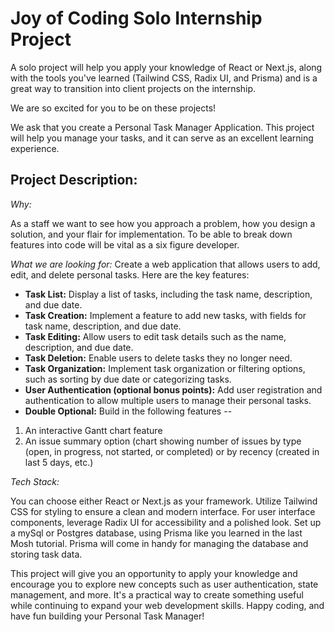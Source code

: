 # Joy of Coding Solo Internship Project

A solo project will help you apply your knowledge of React or Next.js, along with the tools you've learned (Tailwind CSS, Radix UI, and Prisma) and is a great way to transition into client projects on the internship.

We are so excited for you to be on these projects!

We ask that you create a Personal Task Manager Application. This project will help you manage your tasks, and it can serve as an excellent learning experience.

<h2>Project Description:</h2>

_Why:_ 

As a staff we want to see how you approach a problem, how you design a solution, and your flair for implementation. To be able to break down features into code will be vital as a six figure developer.
 
 
_What we are looking for:_
Create a web application that allows users to add, edit, and delete personal tasks. Here are the key features:

- **Task List:** Display a list of tasks, including the task name, description, and due date.
- **Task Creation:** Implement a feature to add new tasks, with fields for task name, description, and due date.
- **Task Editing:** Allow users to edit task details such as the name, description, and due date.
- **Task Deletion:** Enable users to delete tasks they no longer need.
- **Task Organization:** Implement task organization or filtering options, such as sorting by due date or categorizing tasks.
- **User Authentication (optional bonus points):** Add user registration and authentication to allow multiple users to manage their personal tasks.
- **Double Optional:** Build in the following features -- 
1. An interactive Gantt chart feature
2. An issue summary option (chart showing number of issues by type (open, in progress, not started, or completed) or by recency (created in last 5 days, etc.)


_Tech Stack:_

You can choose either React or Next.js as your framework. Utilize Tailwind CSS for styling to ensure a clean and modern interface. For user interface components, leverage Radix UI for accessibility and a polished look. Set up a mySql or Postgres database, using Prisma like you learned in the last Mosh tutorial. Prisma will come in handy for managing the database and storing task data.

This project will give you an opportunity to apply your knowledge and encourage you to explore new concepts such as user authentication, state management, and more. It's a practical way to create something useful while continuing to expand your web development skills. Happy coding, and have fun building your Personal Task Manager!
